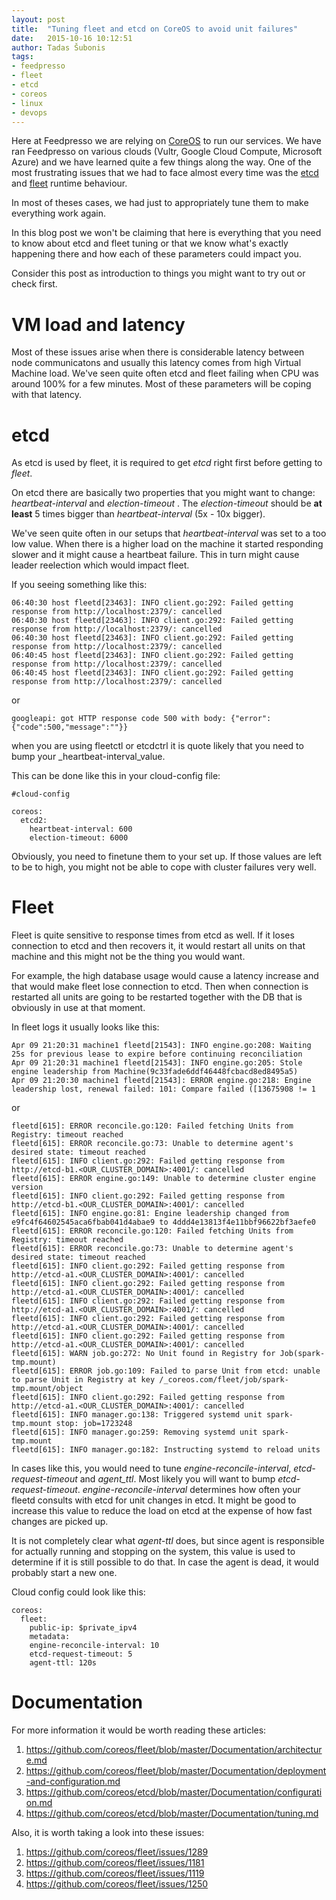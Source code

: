 ```yaml
---
layout: post
title:  "Tuning fleet and etcd on CoreOS to avoid unit failures"
date:   2015-10-16 10:12:51
author: Tadas Šubonis
tags:
- feedpresso
- fleet
- etcd
- coreos
- linux
- devops
---
```


Here at Feedpresso we are relying on [CoreOS](https://coreos.com/) to run our services. We have ran Feedpresso 
on various clouds (Vultr, Google Cloud Compute, Microsoft Azure) and we have learned quite a 
few things along the way. One of the most frustrating issues that we had to face almost every 
time was the [etcd](https://github.com/coreos/etcd) and [fleet](https://github.com/coreos/fleet) runtime behaviour.

In most of theses cases, we had just to appropriately tune them to make everything work again.

In this blog post we won't be claiming that here is everything that you need to know about etcd and fleet tuning or that we
know what's exactly happening there and how each of these parameters could impact you.

Consider this post as introduction to things you might want to try out or check first.

# VM load and latency

Most of these issues arise when there is considerable latency between node communicatons and usually this latency comes
from high Virtual Machine load. We've seen quite often etcd and fleet 
failing when CPU was around 100% for a few minutes. Most of these parameters will be coping with that latency.

# etcd

As etcd is used by fleet, it is required to get *etcd* right first before getting to *fleet*.

On etcd there are basically two properties that you might want to change: _heartbeat-interval_ and _election-timeout_ . The
_election-timeout_ should be **at least** 5 times bigger than  _heartbeat-interval_ (5x - 10x bigger).

We've seen quite often in our setups that _heartbeat-interval_ was set to a too low value. When there is a higher load on the 
machine it started responding slower and it might cause a heartbeat failure. This in turn might cause leader reelection which
would impact fleet.

If you seeing something like this:

```
06:40:30 host fleetd[23463]: INFO client.go:292: Failed getting response from http://localhost:2379/: cancelled
06:40:30 host fleetd[23463]: INFO client.go:292: Failed getting response from http://localhost:2379/: cancelled
06:40:30 host fleetd[23463]: INFO client.go:292: Failed getting response from http://localhost:2379/: cancelled
06:40:45 host fleetd[23463]: INFO client.go:292: Failed getting response from http://localhost:2379/: cancelled
06:40:45 host fleetd[23463]: INFO client.go:292: Failed getting response from http://localhost:2379/: cancelled
```

or

```
googleapi: got HTTP response code 500 with body: {"error":{"code":500,"message":""}}
```

when you are using fleetctl or etcdctrl it is quote likely that you need to bump your _heartbeat-interval_value.

This can be done like this in your cloud-config file:

```
#cloud-config

coreos:
  etcd2:
    heartbeat-interval: 600
    election-timeout: 6000
```

Obviously, you need to finetune them to your set up. If those values are left to be to high, you might not
be able to cope with cluster failures very well.


# Fleet

Fleet is quite sensitive to response times from etcd as well. If it loses connection to etcd and then
recovers it, it would restart all units on that machine and this might not be the thing you would want.

For example, the high database usage would cause a latency increase and that would make fleet lose connection
to etcd. Then when connection is restarted all units are going to be restarted together with the DB that is 
obviously in use at that moment.

In fleet logs it usually looks like this:

```
Apr 09 21:20:31 machine1 fleetd[21543]: INFO engine.go:208: Waiting 25s for previous lease to expire before continuing reconciliation
Apr 09 21:20:31 machine1 fleetd[21543]: INFO engine.go:205: Stole engine leadership from Machine(9c33fade6ddf46448fcbacd8ed8495a5)
Apr 09 21:20:30 machine1 fleetd[21543]: ERROR engine.go:218: Engine leadership lost, renewal failed: 101: Compare failed ([13675908 != 1
```

or

```
fleetd[615]: ERROR reconcile.go:120: Failed fetching Units from Registry: timeout reached
fleetd[615]: ERROR reconcile.go:73: Unable to determine agent's desired state: timeout reached
fleetd[615]: INFO client.go:292: Failed getting response from http://etcd-b1.<OUR_CLUSTER_DOMAIN>:4001/: cancelled
fleetd[615]: ERROR engine.go:149: Unable to determine cluster engine version
fleetd[615]: INFO client.go:292: Failed getting response from http://etcd-b1.<OUR_CLUSTER_DOMAIN>:4001/: cancelled
fleetd[615]: INFO engine.go:81: Engine leadership changed from e9fc4f64602545aca6fbab041d4abae9 to 4ddd4e13813f4e11bbf96622bf3aefe0
fleetd[615]: ERROR reconcile.go:120: Failed fetching Units from Registry: timeout reached
fleetd[615]: ERROR reconcile.go:73: Unable to determine agent's desired state: timeout reached
fleetd[615]: INFO client.go:292: Failed getting response from http://etcd-a1.<OUR_CLUSTER_DOMAIN>:4001/: cancelled
fleetd[615]: INFO client.go:292: Failed getting response from http://etcd-a1.<OUR_CLUSTER_DOMAIN>:4001/: cancelled
fleetd[615]: INFO client.go:292: Failed getting response from http://etcd-a1.<OUR_CLUSTER_DOMAIN>:4001/: cancelled
fleetd[615]: INFO client.go:292: Failed getting response from http://etcd-a1.<OUR_CLUSTER_DOMAIN>:4001/: cancelled
fleetd[615]: INFO client.go:292: Failed getting response from http://etcd-a1.<OUR_CLUSTER_DOMAIN>:4001/: cancelled
fleetd[615]: WARN job.go:272: No Unit found in Registry for Job(spark-tmp.mount)
fleetd[615]: ERROR job.go:109: Failed to parse Unit from etcd: unable to parse Unit in Registry at key /_coreos.com/fleet/job/spark-tmp.mount/object
fleetd[615]: INFO client.go:292: Failed getting response from http://etcd-a1.<OUR_CLUSTER_DOMAIN>:4001/: cancelled
fleetd[615]: INFO manager.go:138: Triggered systemd unit spark-tmp.mount stop: job=1723248
fleetd[615]: INFO manager.go:259: Removing systemd unit spark-tmp.mount
fleetd[615]: INFO manager.go:182: Instructing systemd to reload units
```

In cases like this, you would need to tune _engine-reconcile-interval_, _etcd-request-timeout_ and _agent_ttl_. Most likely you will want to bump _etcd-request-timeout_.
_engine-reconcile-interval_ determines how often your fleetd consults with etcd for unit changes in etcd. It might be good to increase this value to reduce the load on etcd 
at the expense of how fast changes are picked up. 

It is not completely clear what _agent-ttl_ does, but since agent is responsible for actually running and stopping on the system, this value is used to determine if it is
still possible to do that. In case the agent is dead, it would probably start a new one.



Cloud config could look like this:

```
coreos:
  fleet:
    public-ip: $private_ipv4
    metadata: 
    engine-reconcile-interval: 10
    etcd-request-timeout: 5
    agent-ttl: 120s
```


# Documentation

For more information it would be worth reading these articles:

1. https://github.com/coreos/fleet/blob/master/Documentation/architecture.md
2. https://github.com/coreos/fleet/blob/master/Documentation/deployment-and-configuration.md
3. https://github.com/coreos/etcd/blob/master/Documentation/configuration.md
4. https://github.com/coreos/etcd/blob/master/Documentation/tuning.md


Also, it is worth taking a look into these issues:

1. https://github.com/coreos/fleet/issues/1289
2. https://github.com/coreos/fleet/issues/1181
3. https://github.com/coreos/fleet/issues/1119
4. https://github.com/coreos/fleet/issues/1250



